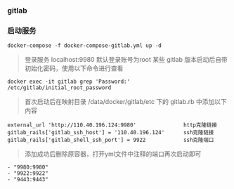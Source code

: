 ### gitlab
### 启动服务

```
docker-compose -f docker-compose-gitlab.yml up -d 
```

> 登录服务 localhost:9980 默认登录账号为root
> 某些 gitlab 版本启动后自带初始化密码，使用以下命令进行查看

```
docker exec -it gitlab grep 'Password:' /etc/gitlab/initial_root_password
```

> 首次启动后在映射目录 /data/docker/gitlab/etc 下的 gitlab.rb 中添加以下内容

```
external_url 'http://110.40.196.124:9980'               http克隆链接
gitlab_rails['gitlab_ssh_host'] = '110.40.196.124'      ssh克隆链接
gitlab_rails['gitlab_shell_ssh_port'] = 9922            ssh克隆端口
```

> 添加成功后删除原容器，打开yml文件中注释的端口再次启动即可

```
- "9980:9980"
- "9922:9922"
- "9443:9443"
```
